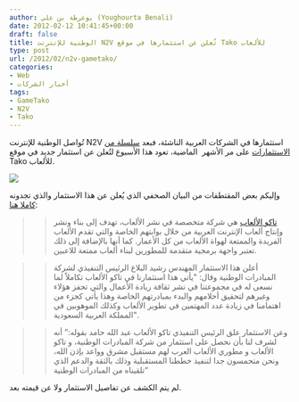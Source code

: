 ```yaml
---
author: يوغرطة بن علي (Youghourta Benali)
date: 2012-02-12 10:41:45+00:00
draft: false
title: الوطنية للإنترنت N2V تُعلن عن استثمارها في موقع Tako للألعاب
type: post
url: /2012/02/n2v-gametako/
categories:
- Web
- أخبار الشركات
tags:
- GameTako
- N2V
- Tako
---
```


تُواصل الوطنية للإنترنت N2V استثمارها في الشركات العربية الناشئة، فبعد [سلسلة من الاستثمارات](http://www.it-scoop.com/tag/n2v/) على مر الأشهر  الماضية، تعود هذا الأسبوع لتُعلن عن استثمار جديد في موقع Tako للألعاب.




[![](http://www.it-scoop.com/wp-content/uploads/2012/02/tako-logo.png)
](http://www.it-scoop.com/wp-content/uploads/2012/02/tako-logo.png)




وإليكم بعض المقتطفات من البيان الصحفي الذي يُعلن عن هذا الاستثمار والذي تجدونه [كاملا هنا](http://www.n2v.com/ar/article/n2v-%D8%AA%D8%B9%D9%84%D9%86-%D8%A7%D8%B3%D8%AA%D8%AB%D9%85%D8%A7%D8%B1%D9%87%D8%A7-%D9%81%D9%8A-%D8%A8%D9%88%D8%A7%D8%A8%D8%A9-%D8%A7%D9%84%D8%A3%D9%84%D8%B9%D8%A7%D8%A8-%D8%A7%D9%84%D8%B9%D8%B1/):





<blockquote>

> 
> [تاكو الألعاب](http://www.gametako.com/) هي شركة متخصصة في نشر الألعاب، تهدف إلى بناء ونشر وإنتاج ألعاب الإنترنت العربية من خلال بوابتهم الخاصة والتي تقدم الألعاب الفريدة والممتعة لهواة الألعاب من كل الأعمار. كما أنها بالإضافة إلى ذلك تعتبر واجهة برمجية متقدمة للمطورين لبناء ألعاب ممتعة للاعبين.
> 
> 
</blockquote>




<blockquote>

> 
> أعلن هذا الاستثمار المهندس رشيد البلاع الرئيس التنفيذي لشركة المبادرات الوطنية وقال: "يأتي هذا استثمارنا في تاكو الألعاب تكاملاً لما نسعى له في مجموعتنا في نشر ثقافة ريادة الأعمال والتي تحفز هؤلاء وغيرهم لتحقيق أحلامهم والبدء بمبادرتهم الخاصة وهذا يأتي كجزء من اهتمامنا في زيادة عدد المهتمين في تطوير الألعاب وكذلك الموهوبين في المملكة العربية السعودية".
> 
> 
</blockquote>




<blockquote>

> 
> وعن الاستثمار علق الرئيس التنفيذي تاكو الألعاب عبد الله حامد بقوله:” أنه لشرف لنا بأن نحصل على استثمار من شركة المبادرات الوطنية، و تاكو الألعاب و مطوري الألعاب العرب لهم مستقبل مشرق وواعد بإذن الله، ونحن متحمسون جدا لتنفيذ خططنا المستقبلية وذلك بالثقة والدعم الذي تلقيناه من المبادرات الوطنية“
> 
> 
</blockquote>




لم يتم الكشف عن تفاصيل الاستثمار ولا عن قيمته بعد.
